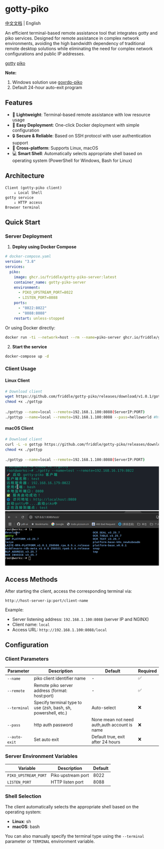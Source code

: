 # gotty-piko

[中文文档](README_CN.md) | English

An efficient terminal-based remote assistance tool that integrates gotty and piko services. Designed for remote assistance in complex network environments, avoiding the high bandwidth dependency of traditional remote desktop solutions while eliminating the need for complex network configurations and public IP addresses.

[gotty](https://github.com/sorenisanerd/gotty)
[piko](https://github.com/andydunstall/piko)

**Note:**
1. Windows solution use [goxrdp-piko](https://github.com/friddle/goxrdp-piko)
2. Default 24-hour auto-exit program

## Features

- 🚀 **Lightweight**: Terminal-based remote assistance with low resource usage
- 🔧 **Easy Deployment**: One-click Docker deployment with simple configuration
- 🔒 **Secure & Reliable**: Based on SSH protocol with user authentication support
- 📱 **Cross-platform**: Supports Linux, macOS
- 💻 **Smart Shell**: Automatically selects appropriate shell based on operating system (PowerShell for Windows, Bash for Linux)

## Architecture

```
Client (gotty-piko client)
    ↓ Local Shell
gotty service
    ↓ HTTP access
Browser terminal
```

## Quick Start

### Server Deployment

1. **Deploy using Docker Compose**

```yaml
# docker-compose.yaml
version: "3.8"
services:
  piko:
    image: ghcr.io/friddle/gotty-piko-server:latest
    container_name: gotty-piko-server
    environment:
      - PIKO_UPSTREAM_PORT=8022
      - LISTEN_PORT=8088
    ports:
      - "8022:8022"
      - "8088:8088"
    restart: unless-stopped
```

Or using Docker directly:

```bash
docker run -ti --network=host --rm --name=piko-server ghcr.io/friddle/gotty-piko-server
```


2. **Start the service**

```bash
docker-compose up -d
```

### Client Usage

#### Linux Client

```bash
# Download client
wget https://github.com/friddle/gotty-piko/releases/download/v1.0.1/gottyp-linux-amd64 -O ./gottyp
chmod +x ./gottyp

./gottyp --name=local --remote=192.168.1.100:8088(ServerIP:PORT)
./gottyp --name=local --remote=192.168.1.100:8088 --pass=helloworld #http auth as name:pass --auto-exit=false(no auto exit)
```

#### macOS Client

```bash
# Download client
curl -L -o gottyp https://github.com/friddle/gotty-piko/releases/download/v1.0.1/gottyp-darwin-amd64
chmod +x ./gottyp

./gottyp --name=local --remote=192.168.1.100:8088(ServerIP:PORT)
```

![Client Start Screenshot](screenshot/start_cli.png)
![Web UI Screenshot](screenshot/webui.png)

## Access Methods

After starting the client, access the corresponding terminal via:
```
http://host-server-ip:port/client-name
```

Example:
- Server listening address: `192.168.1.100:8088` (server IP and NGINX)
- Client name: `local`
- Access URL: `http://192.168.1.100:8088/local`

## Configuration

### Client Parameters

| Parameter | Description | Default | Required |
|-----------|-------------|---------|----------|
| `--name` | piko client identifier name | - | ✅ |
| `--remote` | Remote piko server address (format: host:port) | - | ✅ |
| `--terminal` | Specify terminal type to use (zsh, bash, sh, powershell, etc.) | Auto-select | ❌ |
| `--pass` | http auth password | None mean not need auth,auth account is name | ❌ |
| `--auto-exit` | Set auto exit | Default true, exit after 24 hours | ❌ |

### Server Environment Variables

| Variable | Description | Default |
|----------|-------------|---------|
| `PIKO_UPSTREAM_PORT` | Piko upstream port | 8022 |
| `LISTEN_PORT` | HTTP listen port | 8088 |

### Shell Selection

The client automatically selects the appropriate shell based on the operating system:
- **Linux**: sh
- **macOS**: bash

You can also manually specify the terminal type using the `--terminal` parameter or `TERMINAL` environment variable.
